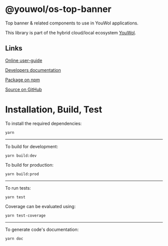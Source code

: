 # @youwol/os-top-banner

Top banner & related components to use in YouWol applications.

This library is part of the hybrid cloud/local ecosystem
[YouWol](https://platform.youwol.com/applications/@youwol/platform/latest).

## Links

[Online user-guide](https://l.youwol.com/doc/@youwol/os-top-banner)

[Developers documentation](https://platform.youwol.com/applications/@youwol/cdn-explorer/latest?package=@youwol/os-top-banner)

[Package on npm](https://www.npmjs.com/package/@youwol/os-top-banner)

[Source on GitHub](https://github.com/youwol/os-top-banner)

# Installation, Build, Test

To install the required dependencies:

```shell
yarn
```

---

To build for development:

```shell
yarn build:dev
```

To build for production:

```shell
yarn build:prod
```

---

To run tests:

```shell
yarn test
```

Coverage can be evaluated using:

```shell
yarn test-coverage
```

---

To generate code's documentation:

```shell
yarn doc
```
